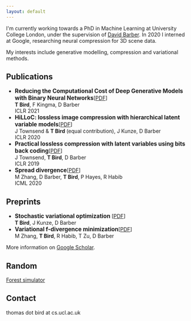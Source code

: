 ```yaml
---
layout: default
---
```

I'm currently working towards a PhD in Machine Learning at University College London, under the supervision of [David Barber](http://web4.cs.ucl.ac.uk/staff/D.Barber/pmwiki/pmwiki.php). In 2020 I interned at Google, researching neural compression for 3D scene data.

My interests include generative modelling, compression and variational methods.


## Publications

* **<span style="font-size:1.1em;">Reducing the Computational Cost of Deep Generative Models with Binary Neural Networks</span>**[[PDF](https://arxiv.org/pdf/2010.13476.pdf)]
<br />**T Bird**, F Kingma, D Barber<br />ICLR 2021
* **<span style="font-size:1.1em;">HiLLoC: lossless image compression with hierarchical latent variable models</span>**[[PDF](https://arxiv.org/pdf/1912.09953.pdf)]
<br />J Townsend & **T Bird** (equal contribution), J Kunze, D Barber<br />ICLR 2020
* **<span style="font-size:1.1em;">Practical lossless compression with latent variables using bits back coding</span>**[[PDF](https://arxiv.org/pdf/1901.04866.pdf)]
<br />J Townsend, **T Bird**, D Barber<br />ICLR 2019
* **<span style="font-size:1.1em">Spread divergence</span>**[[PDF](https://arxiv.org/pdf/1811.08968.pdf)]<br />M Zhang, D Barber, **T Bird**, P Hayes, R Habib<br />ICML 2020

## Preprints

* **<span style="font-size:1.1em">Stochastic variational optimization</span>** [[PDF](https://arxiv.org/pdf/1809.04855.pdf)] <br />**T Bird**, J Kunze, D Barber
* **<span style="font-size:1.1em">Variational f-divergence minimization</span>**[[PDF](https://arxiv.org/pdf/1907.11891.pdf)]<br />M Zhang, **T Bird**, R Habib, T Zu, D Barber

More information on [Google Scholar](https://scholar.google.com/citations?view_op=list_works&hl=en&user=2dkA4KwAAAAJ).

## Random

[Forest simulator](./forest-sim.html)

## Contact
thomas dot bird at cs.ucl.ac.uk

